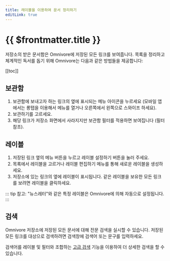 ```yaml
---
title: 레이블을 이용하여 문서 정리하기
editLink: true
---
```


# {{ $frontmatter.title }}

저장소의 받은 문서함은 Omnivore에 저장된 모든 링크를 보여줍니다. 목록을 정리하고 체계적인 독서를 돕기 위해 Omnivore는 다음과 같은 방법들을 제공합니다:

[[toc]]

## 보관함

1. 보관함에 보내고자 하는 링크의 옆에 표시되는 메뉴 아이콘을 누르세요 (모바일 앱에서는 롱탭을 이용해서 메뉴를 열거나 오른쪽에서 왼쪽으로 스와이프 하세요).
2. 보관하기를 고르세요.
3. 해당 링크가 저장소 화면에서 사라지지만 보관함 필터를 적용하면 보여집니다 (필터 참조).

## 레이블

1. 저장된 링크 옆의 메뉴 버튼을 누르고 레이블 설정하기 버튼을 눌러 주세요.
2. 목록에서 레이블을 고르거나 레이블 편집하기 메뉴를 통해 새로운 레이블을 생성하세요.
3. 저장소에 있는 링크의 옆에 레이블이 표시됩니다. 같은 레이블을 보유한 모든 링크를 보려면 레이블을 클릭하세요.

::: tip 참고: "뉴스레터"와 같은 특정 레이블은 Omnivore에 의해 자동으로 설정됩니다.
:::

## 검색

Omnivore 저장소에 저장된 모든 문서에 대해 전문 검색을 실시할 수 있습니다. 저장된 모든 링크를 대상으로 검색하려면 검색창에 검색어 또는 문구를 입력하세요.

검색어를 레이블 및 필터와 조합하는 [고급 검색](./search) 기능을 이용하여 더 상세한 검색을 할 수 있습니다.
